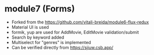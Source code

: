 # module7 (Forms)

- Forked from the https://github.com/vitali-breida/module6-flux-redux
- Material UI is used
- formik, yup are used for AddMovie, EditMovie validation/submit
- Search by keyword added
- Multiselect for "genres" is implemented
- Can be verified directly from https://sjiuw.csb.app/
